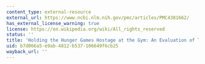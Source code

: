 ```yaml
---
content_type: external-resource
external_url: https://www.ncbi.nlm.nih.gov/pmc/articles/PMC4381662/
has_external_license_warning: true
license: https://en.wikipedia.org/wiki/All_rights_reserved
status: ''
title: 'Holding the Hunger Games Hostage at the Gym: An Evaluation of Temptation Bundling'
uid: b7d066a5-e9ab-4812-b537-106649f6cb25
wayback_url: ''
---
```

